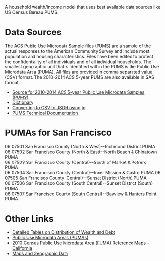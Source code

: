 A household wealth/income model that uses best available data sources like US Census Bureau PUMS.

Data Sources
============

The ACS Public Use Microdata Sample files (PUMS) are a sample of the actual responses to the American Community Survey and include most population and housing characteristics. Files have been edited to protect the confidentiality of all individuals and of all individual households. The smallest geographic unit that is identified within the PUMS is the Public Use Microdata Area (PUMA). All files are provided in comma separated value (CSV) format. The 2010-2014 ACS 5-year PUMS are also available in SAS format.

* [Source for 2010-2014 ACS 5-year Public Use Microdata Samples (PUMS)](http://factfinder.census.gov/faces/tableservices/jsf/pages/productview.xhtml?pid=ACS_pums_csv_2010_2014&prodType=document)
* [Dictionary](http://www2.census.gov/programs-surveys/acs/tech_docs/pums/data_dict/PUMS_Data_Dictionary_2010-2014.txt)
* [Converting to CSV to JSON using jq](http://infiniteundo.com/post/99336704013/convert-csv-to-json-with-jq)
* [PUMS Technical Documentation](https://www.census.gov/programs-surveys/acs/technical-documentation/pums/documentation.html)

PUMAs for San Francisco
=======================

06 07501	San Francisco County (North & West)--Richmond District PUMA
06 07502	San Francisco County (North & East)--North Beach & Chinatown PUMA	
06 07503	San Francisco County (Central)--South of Market & Potrero PUMA	
06 07504	San Francisco County (Central)--Inner Mission & Castro PUMA	
06 07505	San Francisco County (Central)--Sunset District (North) PUMA	
06 07506	San Francisco County (South Central)--Sunset District (South) PUMA	
06 07507	San Francisco County (South Central)--Bayview & Hunters Point PUMA

Other Links
===========

* [Detailed Tables on Distribution of Wealth and Debt](http://www.census.gov/people/wealth/data/disttables.html)
* [Public Use Microdata Areas (PUMAs)](https://www.census.gov/geo/reference/puma.html)
* [2010 Census Public Use Microdata Area (PUMA) Reference Maps - California](http://www.census.gov/geo/maps-data/maps/2010puma/st06_ca.html)
* [Maps and Geographic Data](http://www.census.gov/geo/maps-data/maps/2010puma/st06_ca.html)

